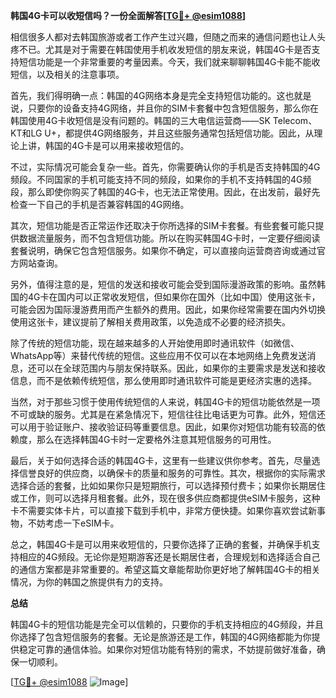 **韩国4G卡可以收短信吗？一份全面解答[[TG💪+ @esim1088](https://t.me/s/esim1088)]**

相信很多人都对去韩国旅游或者工作产生过兴趣，但随之而来的通信问题也让人头疼不已。尤其是对于需要在韩国使用手机收发短信的朋友来说，韩国4G卡是否支持短信功能是一个非常重要的考量因素。今天，我们就来聊聊韩国4G卡能不能收短信，以及相关的注意事项。

首先，我们得明确一点：韩国的4G网络本身是完全支持短信功能的。这也就是说，只要你的设备支持4G网络，并且你的SIM卡套餐中包含短信服务，那么你在韩国使用4G卡收短信是没有问题的。韩国的三大电信运营商——SK Telecom、KT和LG U+，都提供4G网络服务，并且这些服务通常包括短信功能。因此，从理论上讲，韩国的4G卡是可以用来接收短信的。

不过，实际情况可能会复杂一些。首先，你需要确认你的手机是否支持韩国的4G频段。不同国家的手机可能支持不同的频段，如果你的手机不支持韩国的4G频段，那么即使你购买了韩国的4G卡，也无法正常使用。因此，在出发前，最好先检查一下自己的手机是否兼容韩国的4G网络。

其次，短信功能是否正常运作还取决于你所选择的SIM卡套餐。有些套餐可能只提供数据流量服务，而不包含短信功能。所以在购买韩国4G卡时，一定要仔细阅读套餐说明，确保它包含短信服务。如果你不确定，可以直接向运营商咨询或通过官方网站查询。

另外，值得注意的是，短信的发送和接收可能会受到国际漫游政策的影响。虽然韩国的4G卡在国内可以正常收发短信，但如果你在国外（比如中国）使用这张卡，可能会因为国际漫游费用而产生额外的费用。因此，如果你经常需要在国内外切换使用这张卡，建议提前了解相关费用政策，以免造成不必要的经济损失。

除了传统的短信功能，现在越来越多的人开始使用即时通讯软件（如微信、WhatsApp等）来替代传统的短信。这些应用不仅可以在本地网络上免费发送消息，还可以在全球范围内与朋友保持联系。因此，如果你的主要需求是发送和接收信息，而不是依赖传统短信，那么使用即时通讯软件可能是更经济实惠的选择。

当然，对于那些习惯于使用传统短信的人来说，韩国4G卡的短信功能依然是一项不可或缺的服务。尤其是在紧急情况下，短信往往比电话更为可靠。此外，短信还可以用于验证账户、接收验证码等重要信息。因此，如果你对短信功能有较高的依赖度，那么在选择韩国4G卡时一定要格外注意其短信服务的可用性。

最后，关于如何选择合适的韩国4G卡，这里有一些建议供你参考。首先，尽量选择信誉良好的供应商，以确保卡的质量和服务的可靠性。其次，根据你的实际需求选择合适的套餐，比如如果你只是短期旅行，可以选择预付费卡；如果你长期居住或工作，则可以选择月租套餐。此外，现在很多供应商都提供eSIM卡服务，这种卡不需要实体卡片，可以直接下载到手机中，非常方便快捷。如果你喜欢尝试新事物，不妨考虑一下eSIM卡。

总之，韩国4G卡是可以用来收短信的，只要你选择了正确的套餐，并确保手机支持相应的4G频段。无论你是短期游客还是长期居住者，合理规划和选择适合自己的通信方案都是非常重要的。希望这篇文章能帮助你更好地了解韩国4G卡的相关情况，为你的韩国之旅提供有力的支持。

**总结**

韩国4G卡的短信功能是完全可以信赖的，只要你的手机支持相应的4G频段，并且你选择了包含短信服务的套餐。无论是旅游还是工作，韩国的4G网络都能为你提供稳定可靠的通信体验。如果你对短信功能有特别的需求，不妨提前做好准备，确保一切顺利。

[[TG💪+ @esim1088](https://t.me/s/esim1088) ![Image](https://i.postimg.cc/4NQfJmqS/Snipaste-2025-05-13-00-14-12.png)]